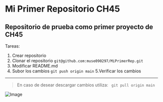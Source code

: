 # Mi Primer Repositorio CH45

## Repositorio de prueba como primer proyecto de CH45

Tareas:
1. Crear repositorio
2. Clonar el repositorio
` git@github.com:muse090297/MiPrimerRep.git `
3. Modificar README.md
4. Subor los cambios
` git push origin main `
5.Verificar los cambios

---

> En caso de desear descargar cambios utiliza:
` git pull origin main`

![Image](https://github.com/fluidicon.png)